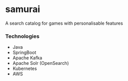 # samurai
A search catalog for games with personalisable features

### Technologies
 - Java
 - SpringBoot
 - Apache Kafka
 - Apache Solr (OpenSearch)
 - Kubernetes
 - AWS
